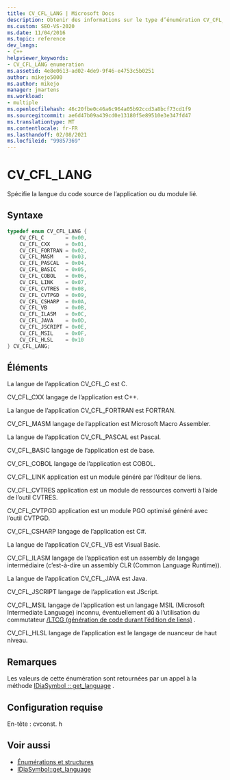 ```yaml
---
title: CV_CFL_LANG | Microsoft Docs
description: Obtenir des informations sur le type d’énumération CV_CFL_LANG, qui spécifie le langage de code de l’application ou du module lié dans le kit de développement logiciel (SDK) debug interface Access.
ms.custom: SEO-VS-2020
ms.date: 11/04/2016
ms.topic: reference
dev_langs:
- C++
helpviewer_keywords:
- CV_CFL_LANG enumeration
ms.assetid: 4e8e0613-ad02-4de9-9f46-e4753c5b0251
author: mikejo5000
ms.author: mikejo
manager: jmartens
ms.workload:
- multiple
ms.openlocfilehash: 46c20fbe0c46a6c964a05b92ccd3a8bcf73cd1f9
ms.sourcegitcommit: ae6d47b09a439cd0e13180f5e89510e3e347fd47
ms.translationtype: MT
ms.contentlocale: fr-FR
ms.lasthandoff: 02/08/2021
ms.locfileid: "99857369"
---
```

# <a name="cv_cfl_lang"></a>CV_CFL_LANG
Spécifie la langue du code source de l’application ou du module lié.

## <a name="syntax"></a>Syntaxe

```C++
typedef enum CV_CFL_LANG {
    CV_CFL_C       = 0x00,
    CV_CFL_CXX     = 0x01,
    CV_CFL_FORTRAN = 0x02,
    CV_CFL_MASM    = 0x03,
    CV_CFL_PASCAL  = 0x04,
    CV_CFL_BASIC   = 0x05,
    CV_CFL_COBOL   = 0x06,
    CV_CFL_LINK    = 0x07,
    CV_CFL_CVTRES  = 0x08,
    CV_CFL_CVTPGD  = 0x09,
    CV_CFL_CSHARP  = 0x0A,
    CV_CFL_VB      = 0x0B,
    CV_CFL_ILASM   = 0x0C,
    CV_CFL_JAVA    = 0x0D,
    CV_CFL_JSCRIPT = 0x0E,
    CV_CFL_MSIL    = 0x0F,
    CV_CFL_HLSL    = 0x10
} CV_CFL_LANG;
```

## <a name="elements"></a>Éléments
La langue de l’application CV_CFL_C est C.

CV_CFL_CXX langage de l’application est C++.

La langue de l’application CV_CFL_FORTRAN est FORTRAN.

CV_CFL_MASM langage de l’application est Microsoft Macro Assembler.

La langue de l’application CV_CFL_PASCAL est Pascal.

CV_CFL_BASIC langage de l’application est de base.

CV_CFL_COBOL langage de l’application est COBOL.

CV_CFL_LINK application est un module généré par l’éditeur de liens.

CV_CFL_CVTRES application est un module de ressources converti à l’aide de l’outil CVTRES.

CV_CFL_CVTPGD application est un module PGO optimisé généré avec l’outil CVTPGD.

CV_CFL_CSHARP langage de l’application est C#.

La langue de l’application CV_CFL_VB est Visual Basic.

CV_CFL_ILASM langage de l’application est un assembly de langage intermédiaire (c’est-à-dire un assembly CLR (Common Language Runtime)).

La langue de l’application CV_CFL_JAVA est Java.

CV_CFL_JSCRIPT langage de l’application est JScript.

CV_CFL_MSIL langage de l’application est un langage MSIL (Microsoft Intermediate Language) inconnu, éventuellement dû à l’utilisation du commutateur [/LTCG (génération de code durant l’édition de liens)](/cpp/build/reference/ltcg-link-time-code-generation) .

CV_CFL_HLSL langage de l’application est le langage de nuanceur de haut niveau.

## <a name="remarks"></a>Remarques
Les valeurs de cette énumération sont retournées par un appel à la méthode [IDiaSymbol :: get_language](../../debugger/debug-interface-access/idiasymbol-get-language.md) .

## <a name="requirements"></a>Configuration requise
En-tête : cvconst. h

## <a name="see-also"></a>Voir aussi
- [Énumérations et structures](../../debugger/debug-interface-access/enumerations-and-structures.md)
- [IDiaSymbol::get_language](../../debugger/debug-interface-access/idiasymbol-get-language.md)
